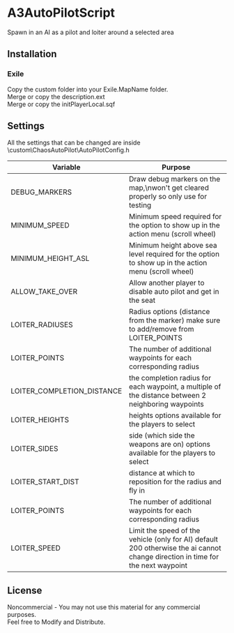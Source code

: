 # A3AutoPilotScript
Spawn in an AI as a pilot and loiter around a selected area

## Installation
### Exile
Copy the custom folder into your Exile.MapName folder.  
Merge or copy the description.ext  
Merge or copy the initPlayerLocal.sqf  
  
## Settings
All the settings that can be changed are inside \custom\ChaosAutoPilot\AutoPilotConfig.h
<br />

| Variable      | Purpose |
|---------------|---------|
| DEBUG_MARKERS | Draw debug markers on the map,\nwon't get cleared properly so only use for testing |
| MINIMUM_SPEED | Minimum speed required for the option to show up in the action menu (scroll wheel) |
| MINIMUM_HEIGHT_ASL | Minimum height above sea level required for the option to show up in the action menu (scroll wheel) |
| ALLOW_TAKE_OVER | Allow another player to disable auto pilot and get in the seat |
| LOITER_RADIUSES | Radius options (distance from the marker) make sure to add/remove from LOITER_POINTS |
| LOITER_POINTS | The number of additional waypoints for each corresponding radius |
| LOITER_COMPLETION_DISTANCE | the completion radius for each waypoint, a multiple of the distance between 2 neighboring waypoints |
| LOITER_HEIGHTS | heights options available for the players to select |
| LOITER_SIDES | side (which side the weapons are on) options available for the players to select |
| LOITER_START_DIST | distance at which to reposition for the radius and fly in |
| LOITER_POINTS | The number of additional waypoints for each corresponding radius |
| LOITER_SPEED | Limit the speed of the vehicle (only for AI) default 200 otherwise the ai cannot change direction in time for the next waypoint |


## License
Noncommercial - You may not use this material for any commercial purposes.  
Feel free to Modify and Distribute.

